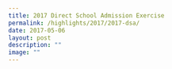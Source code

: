 ```yaml
---
title: 2017 Direct School Admission Exercise
permalink: /highlights/2017/2017-dsa/
date: 2017-05-06
layout: post
description: ""
image: ""
---
```

